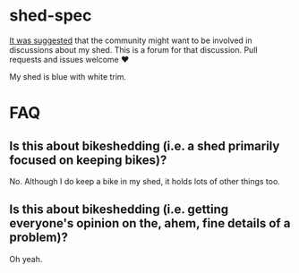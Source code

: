 # shed-spec
[It was suggested](https://twitter.com/TimKrajcar/status/554366170497699840) that the community might want to be involved in discussions about my shed. This is a forum for that discussion. Pull requests and issues welcome :heart:

My shed is blue with white trim.

# FAQ

## Is this about bikeshedding (i.e. a shed primarily focused on keeping bikes)?
No. Although I do keep a bike in my shed, it holds lots of other things too.

## Is this about bikeshedding (i.e. getting everyone's opinion on the, ahem, fine details of a problem)?
Oh yeah.
